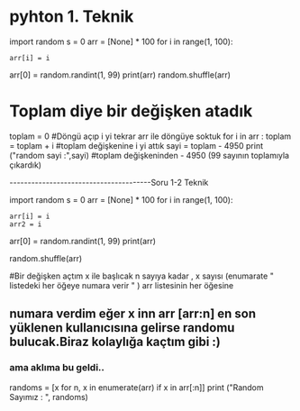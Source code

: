 # pyhton 1. Teknik

import random
s = 0
arr = [None] * 100
for i in range(1, 100):

    arr[i] = i


arr[0] = random.randint(1, 99)
print(arr)
random.shuffle(arr)
# Toplam diye bir değişken atadık
toplam = 0
#Döngü açıp i yi tekrar arr ile döngüye soktuk
for i in arr :
    toplam = toplam + i
#toplam değişkenine i yi attık
sayi = toplam - 4950
print ("random sayi :",sayi)
#toplam değişkeninden - 4950 (99 sayının toplamıyla çıkardık)


---------------------------------------Soru 1-2 Teknik



import random
s = 0
arr = [None] * 100
for i in range(1, 100):

    arr[i] = i
    arr2 = i


arr[0] = random.randint(1, 99)
print(arr)

random.shuffle(arr)


#Bir değişken açtım x ile başlıcak n sayıya kadar  , x sayısı (enumarate " listedeki her öğeye numara verir " ) arr listesinin her öğesine
## numara verdim eğer x inn arr [arr:n] en son yüklenen kullanıcısına gelirse randomu bulucak.Biraz kolaylığa kaçtım gibi :) 
### ama aklıma  bu geldi.. 

randoms = [x for n, x in enumerate(arr) if x in arr[:n]]
print ("Random Sayımız  : ", randoms)
